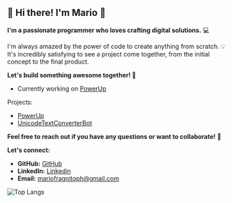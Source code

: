 ## 👋 Hi there! I'm Mario 🤖

**I'm a passionate programmer who loves crafting digital solutions.** 💻

I'm always amazed by the power of code to create anything from scratch. 💡
It's incredibly satisfying to see a project come together, from the initial concept to the final product. 

**Let's build something awesome together! 🚀** 

* Currently working on [PowerUp](https://powerup-v6y4.onrender.com)

Projects:
* [PowerUp](https://powerup-v6y4.onrender.com)
* [UnicodeTextConverterBot](https://github.com/C043/UnicodeTextConverterBot/)

**Feel free to reach out if you have any questions or want to collaborate!** 🤝 

**Let's connect:**
* **GitHub:** [GitHub](https://github.com/C043)
* **LinkedIn:** [Linkedin](www.linkedin.com/in/mario-fragnito)
* **Email:** [mariofragnitoph@gmail.com](mailto:mariofragnitoph@gmail.com)

![Top Langs](https://github-readme-stats.vercel.app/api/top-langs/?username=c043&layout=compact&theme=dark)

<!--
**C043/c043** is a ✨ _special_ ✨ repository because its `README.md` (this file) appears on your GitHub profile.

Here are some ideas to get you started:

- 🔭 I’m currently working on ...
- 🌱 I’m currently learning ...
- 👯 I’m looking to collaborate on ...
- 🤔 I’m looking for help with ...
- 💬 Ask me about ...
- 📫 How to reach me: ...
- 😄 Pronouns: ...
- ⚡ Fun fact: ...
-->
